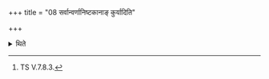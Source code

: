 +++
title = "08 सर्वान्वर्णानिष्टकानाङ् कुर्यादिति"

+++

<details><summary>थिते</summary>

8. The expression: “One should bring all the forms of the bricks”[^1]  

[^1]: TS V.7.8.3.  

</details>
